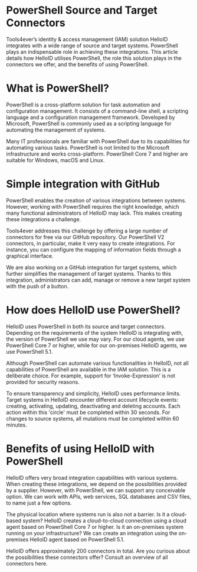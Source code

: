 # PowerShell Source and Target Connectors

Tools4ever’s identity & access management (IAM) solution HelloID integrates with a wide range of source and target systems. PowerShell plays an indispensable role in achieving these integrations. This article details how HelloID utilises PowerShell, the role this solution plays in the connectors we offer, and the benefits of using PowerShell.

# What is PowerShell?

PowerShell is a cross-platform solution for task automation and configuration management. It consists of a command-line shell, a scripting language and a configuration management framework. Developed by Microsoft, PowerShell is commonly used as a scripting language for automating the management of systems.

Many IT professionals are familiar with PowerShell due to its capabilities for automating various tasks. PowerShell is not limited to the Microsoft infrastructure and works cross-platform. PowerShell Core 7 and higher are suitable for Windows, macOS and Linux.

# Simple integration with GitHub

PowerShell enables the creation of various integrations between systems. However, working with PowerShell requires the right knowledge, which many functional administrators of HelloID may lack. This makes creating these integrations a challenge.

Tools4ever addresses this challenge by offering a large number of connectors for free via our GitHub repository. Our PowerShell V2 connectors, in particular, make it very easy to create integrations. For instance, you can configure the mapping of information fields through a graphical interface.

We are also working on a GitHub integration for target systems, which further simplifies the management of target systems. Thanks to this integration, administrators can add, manage or remove a new target system with the push of a button. 

# How does HelloID use PowerShell?

HelloID uses PowerShell in both its source and target connectors. Depending on the requirements of the system HelloID is integrating with, the version of PowerShell we use may vary. For our cloud agents, we use PowerShell Core 7 or higher, while for our on-premises HelloID agents, we use PowerShell 5.1.

Although PowerShell can automate various functionalities in HelloID, not all capabilities of PowerShell are available in the IAM solution. This is a deliberate choice. For example, support for ‘Invoke-Expression’ is not provided for security reasons.

To ensure transparency and simplicity, HelloID uses performance limits. Target systems in HelloID encounter different account lifecycle events: creating, activating, updating, deactivating and deleting accounts. Each action within this 'circle' must be completed within 30 seconds. For changes to source systems, all mutations must be completed within 60 minutes.

# Benefits of using HelloID with PowerShell

HelloID offers very broad integration capabilities with various systems. When creating these integrations, we depend on the possibilities provided by a supplier. However, with PowerShell, we can support any conceivable option. We can work with APIs, web services, SQL databases and CSV files, to name just a few options.

The physical location where systems run is also not a barrier. Is it a cloud-based system? HelloID creates a cloud-to-cloud connection using a cloud agent based on PowerShell Core 7 or higher. Is it an on-premises system running on your infrastructure? We can create an integration using the on-premises HelloID agent based on PowerShell 5.1.

HelloID offers approximately 200 connectors in total. Are you curious about the possibilities these connectors offer? Consult an overview of all connectors here.
